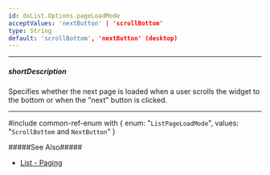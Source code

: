 ```yaml
---
id: dxList.Options.pageLoadMode
acceptValues: 'nextButton' | 'scrollBottom'
type: String
default: 'scrollBottom', 'nextButton' (desktop)
---
```

---
##### shortDescription
Specifies whether the next page is loaded when a user scrolls the widget to the bottom or when the "next" button is clicked.

---
#include common-ref-enum with {
    enum: "`ListPageLoadMode`",
    values: "`ScrollBottom` and `NextButton`"
}

#####See Also#####
- [List - Paging](/Documentation/Guide/Widgets/List/Paging/)